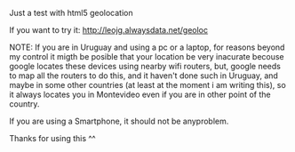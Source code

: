 Just a test with html5 geolocation

If you want to try it: http://leojg.alwaysdata.net/geoloc

NOTE: If you are in Uruguay and using a pc or a laptop, for reasons beyond my control it migth be posible that your 
location be very inacurate becouse google locates these devices using nearby wifi routers, but, google needs 
to map all the routers to do this, and it haven't done such in Uruguay, and maybe in some other countries
(at least at the moment i am writing this), so it always locates you in Montevideo even if you are in other point of the
country.

If you are using a Smartphone, it should not be anyproblem.

Thanks for using this ^^